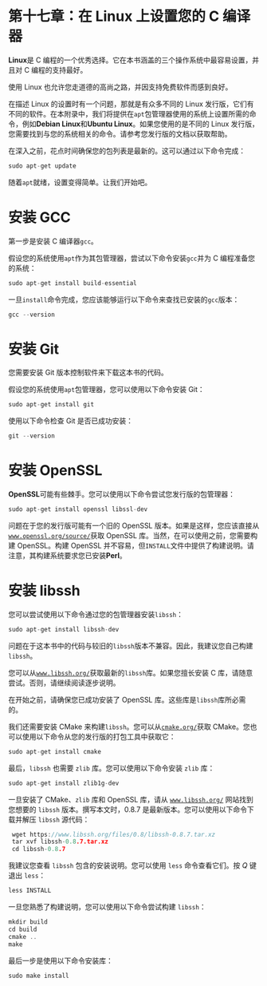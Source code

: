 # 第十七章：在 Linux 上设置您的 C 编译器

**Linux**是 C 编程的一个优秀选择。它在本书涵盖的三个操作系统中最容易设置，并且对 C 编程的支持最好。

使用 Linux 也允许您走道德的高尚之路，并因支持免费软件而感到良好。

在描述 Linux 的设置时有一个问题，那就是有众多不同的 Linux 发行版，它们有不同的软件。在本附录中，我们将提供在`apt`包管理器使用的系统上设置所需的命令，例如**Debian Linux**和**Ubuntu Linux**。如果您使用的是不同的 Linux 发行版，您需要找到与您的系统相关的命令。请参考您发行版的文档以获取帮助。

在深入之前，花点时间确保您的包列表是最新的。这可以通过以下命令完成：

```cpp
sudo apt-get update
```

随着`apt`就绪，设置变得简单。让我们开始吧。

# 安装 GCC

第一步是安装 C 编译器`gcc`。

假设您的系统使用`apt`作为其包管理器，尝试以下命令安装`gcc`并为 C 编程准备您的系统：

```cpp
sudo apt-get install build-essential
```

一旦`install`命令完成，您应该能够运行以下命令来查找已安装的`gcc`版本：

```cpp
gcc --version
```

# 安装 Git

您需要安装 Git 版本控制软件来下载这本书的代码。

假设您的系统使用`apt`包管理器，您可以使用以下命令安装 Git：

```cpp
sudo apt-get install git
```

使用以下命令检查 Git 是否已成功安装：

```cpp
git --version
```

# 安装 OpenSSL

**OpenSSL**可能有些棘手。您可以使用以下命令尝试您发行版的包管理器：

```cpp
sudo apt-get install openssl libssl-dev
```

问题在于您的发行版可能有一个旧的 OpenSSL 版本。如果是这样，您应该直接从[`www.openssl.org/source/`](https://www.openssl.org/source/)获取 OpenSSL 库。当然，在可以使用之前，您需要构建 OpenSSL。构建 OpenSSL 并不容易，但`INSTALL`文件中提供了构建说明。请注意，其构建系统要求您已安装**Perl**。

# 安装 libssh

您可以尝试使用以下命令通过您的包管理器安装`libssh`：

```cpp
sudo apt-get install libssh-dev
```

问题在于这本书中的代码与较旧的`libssh`版本不兼容。因此，我建议您自己构建`libssh`。

您可以从[`www.libssh.org/`](https://www.libssh.org/)获取最新的`libssh`库。如果您擅长安装 C 库，请随意尝试。否则，请继续阅读逐步说明。

在开始之前，请确保您已成功安装了 OpenSSL 库。这些库是`libssh`库所必需的。

我们还需要安装 CMake 来构建`libssh`。您可以从[`cmake.org/`](https://cmake.org/)获取 CMake。您也可以使用以下命令从您的发行版的打包工具中获取它：

```cpp
sudo apt-get install cmake
```

最后，`libssh` 也需要 `zlib` 库。您可以使用以下命令安装 `zlib` 库：

```cpp
sudo apt-get install zlib1g-dev
```

一旦安装了 CMake、`zlib` 库和 OpenSSL 库，请从 [`www.libssh.org/`](https://www.libssh.org/) 网站找到您想要的 `libssh` 版本。撰写本文时，0.8.7 是最新版本。您可以使用以下命令下载并解压 `libssh` 源代码：

```cpp
 wget https://www.libssh.org/files/0.8/libssh-0.8.7.tar.xz
 tar xvf libssh-0.8.7.tar.xz
 cd libssh-0.8.7
```

我建议您查看 `libssh` 包含的安装说明。您可以使用 `less` 命令查看它们。按 *Q* 键退出 `less`：

```cpp
less INSTALL
```

一旦您熟悉了构建说明，您可以使用以下命令尝试构建 `libssh`：

```cpp
mkdir build
cd build
cmake ..
make
```

最后一步是使用以下命令安装库：

```cpp
sudo make install
```
